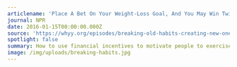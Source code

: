 ```yaml
---
articlename: 'Place A Bet On Your Weight-Loss Goal, And You May Win Twice'
journal: NPR
date: 2016-01-15T00:00:00.000Z
source: 'https://whyy.org/episodes/breaking-old-habits-creating-new-ones-2/'
spotlight: false
summary: How to use financial incentives to motivate people to exercise.
image: /img/uploads/breaking-habits.jpg
---
```


